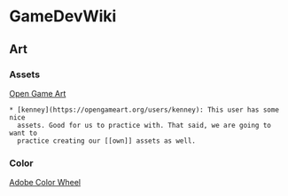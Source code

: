 # GameDevWiki

## Art

### Assets

[Open Game Art](https://opengameart.org/)

    * [kenney](https://opengameart.org/users/kenney): This user has some nice
      assets. Good for us to practice with. That said, we are going to want to
      practice creating our [[own]] assets as well.
      

### Color

[Adobe Color Wheel](https://color.adobe.com/)
